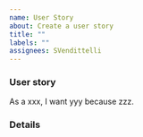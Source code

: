 ```yaml
---
name: User Story
about: Create a user story
title: ""
labels: ""
assignees: SVendittelli
---
```


### User story

As a xxx, I want yyy because zzz.

### Details
